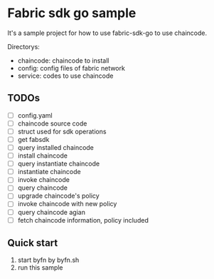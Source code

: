 Fabric sdk go sample
==========

It's a sample project for how to use fabric-sdk-go to use chaincode.

Directorys:

- chaincode: chaincode to install
- config: config files of fabric network
- service: codes to use chaincode

## TODOs

- [ ] config.yaml
- [ ] chaincode source code
- [ ] struct used for sdk operations
- [ ] get fabsdk
- [ ] query installed chaincode 
- [ ] install chaincode
- [ ] query instantiate chaincode
- [ ] instantiate chaincode
- [ ] invoke chaincode
- [ ] query chaincode
- [ ] upgrade chaincode's policy
- [ ] invoke chaincode with new policy
- [ ] query chaincode agian
- [ ] fetch chaincode information, policy included

## Quick start

1. start byfn by byfn.sh
1. run this sample